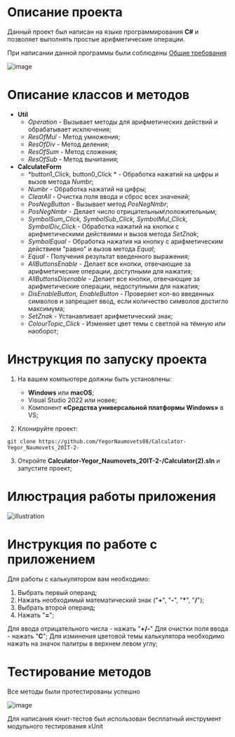 
# Описание проекта
Данный проект был написан на языке программирования **C#** и позволяет выполнять простые арифметические операции.

При написании данной программы были соблюдены [Общие требования](https://drive.google.com/file/d/1pG7LePLCTgWDAHcDCO2xN_1V6AvABwZw/view)

![image](https://user-images.githubusercontent.com/105440430/202035194-449fa91d-d52e-42c2-b1b8-0599ce6a0fc2.png) 

# Описание классов и методов

- **Util**
    - *Operation* - Вызывает методы для арифметических действий и обрабатывает исключения;
    - *ResOfMul* - Метод умножения;
    - *ResOfDiv* - Метод деления;
    - *ResOfSum* - Метод сложения;
    - *ResOfSub* - Метод вычитания;
- **CalculateForm**
    - *button1_Click, button0_Click * - Обработка нажатий на цифры и вызов метода *Numbr*;
    - *Numbr* - Обработка нажатий на цифры;
    - *ClearAll* - Очистка поля ввода и сброс всех значений;
    - *PosNegButton* - Вызывает метод *PosNegNmbr*;
    - *PosNegNmbr* - Делает число отрицательным\положительным;
    - *SymbolSum_Click, SymbolSub_Click, SymbolMul_Click, SymbolDiv_Click* - Обработка нажатий на кнопки с арифметическими действиями и вызов метода *SetZnak*;
    - *SymbolEqual*  - Обработка нажатия на кнопку с арифметическим действием "равно" и вызов метода *Equal*;
    - *Equal* - Получения результат введенного выражения;
    - *AllButtonsEnable* - Делает все кнопки, отвечающие за арифметические операции, доступными для нажатия;
    - *AllButtonsDisenable* - Делает все кнопки, отвечающие за арифметические операции, недоступными для нажатия;
    - *DisEnableButton, EnableButton* - Проверяет кол-во введенных символов и запрещает ввод, если количество символов достигло максимума;
    - *SetZnak* - Устанавливает арифметический знак;
    - *ColourTopic_Click* - Изменяет цвет темы с светлой на тёмную или наоборот;
    

# Инструкция по запуску проекта

1. На вашем компьютере должны быть установлены:
    - **Windows** или **macOS**;
    - Visual Studio 2022 или новее;
    - Компонент **«Средства универсальной платформы Windows»** в VS;

2. Клонируйте проект:
```git
git clone https://github.com/YegorNaumovets08/Calculator-Yegor_Naumovets_20IT-2-
```
3. Откройте **Calculator-Yegor_Naumovets_20IT-2-/Calculator(2).sln** и запустите проект;

# Илюстрация работы приложения

![illustration](https://user-images.githubusercontent.com/105440430/202039912-0f51e2b6-6a63-48c7-97ce-62fc305e68b6.gif)

# Инструкция по работе с приложением

Для работы с калькулятором вам необходимо:
1. Выбрать первый операнд;
2. Нажать необходимый математический знак ("**+**", "**-**", "**\***", "**/**");
3. Выбрать второй операнд;
4. Нажать "**=**";

Для ввода отрицательного числа - нажать "**+/-**"
Для очистки поля ввода - нажать "**C**";
Для изминения цветовой темы калькулятора необходимо нажать на значок палитры в верхнем левом углу;

# Тестирование методов

Все методы были протестированы успешно

![image](https://user-images.githubusercontent.com/105440430/202040480-276961df-1e5b-4011-b294-27da07eff9c3.png)


Для написания юнит-тестов был использован бесплатный инструмент модульного тестирования xUnit
